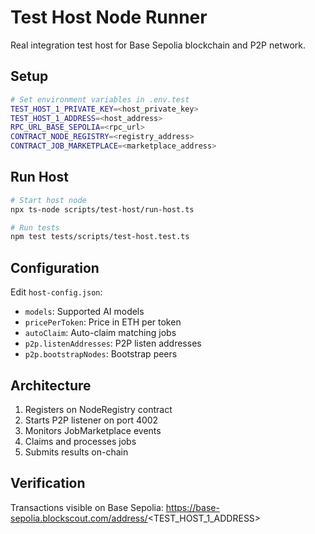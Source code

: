 # Test Host Node Runner

Real integration test host for Base Sepolia blockchain and P2P network.

## Setup

```bash
# Set environment variables in .env.test
TEST_HOST_1_PRIVATE_KEY=<host_private_key>
TEST_HOST_1_ADDRESS=<host_address>
RPC_URL_BASE_SEPOLIA=<rpc_url>
CONTRACT_NODE_REGISTRY=<registry_address>
CONTRACT_JOB_MARKETPLACE=<marketplace_address>
```

## Run Host

```bash
# Start host node
npx ts-node scripts/test-host/run-host.ts

# Run tests
npm test tests/scripts/test-host.test.ts
```

## Configuration

Edit `host-config.json`:
- `models`: Supported AI models
- `pricePerToken`: Price in ETH per token
- `autoClaim`: Auto-claim matching jobs
- `p2p.listenAddresses`: P2P listen addresses
- `p2p.bootstrapNodes`: Bootstrap peers

## Architecture

1. Registers on NodeRegistry contract
2. Starts P2P listener on port 4002
3. Monitors JobMarketplace events
4. Claims and processes jobs
5. Submits results on-chain

## Verification

Transactions visible on Base Sepolia:
https://base-sepolia.blockscout.com/address/<TEST_HOST_1_ADDRESS>
